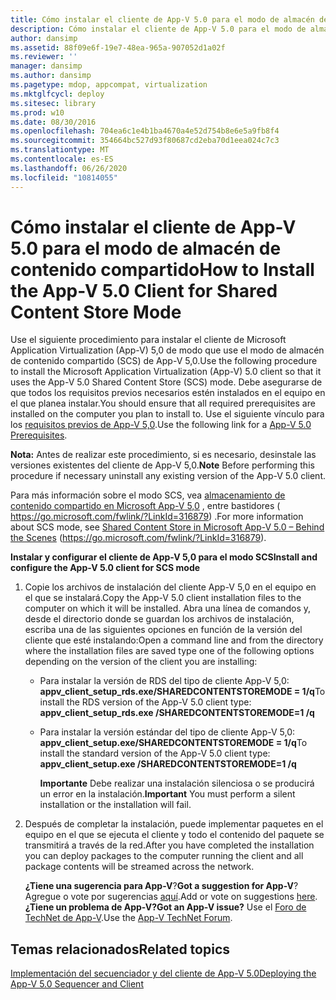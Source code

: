 ```yaml
---
title: Cómo instalar el cliente de App-V 5.0 para el modo de almacén de contenido compartido
description: Cómo instalar el cliente de App-V 5.0 para el modo de almacén de contenido compartido
author: dansimp
ms.assetid: 88f09e6f-19e7-48ea-965a-907052d1a02f
ms.reviewer: ''
manager: dansimp
ms.author: dansimp
ms.pagetype: mdop, appcompat, virtualization
ms.mktglfcycl: deploy
ms.sitesec: library
ms.prod: w10
ms.date: 08/30/2016
ms.openlocfilehash: 704ea6c1e4b1ba4670a4e52d754b8e6e5a9fb8f4
ms.sourcegitcommit: 354664bc527d93f80687cd2eba70d1eea024c7c3
ms.translationtype: MT
ms.contentlocale: es-ES
ms.lasthandoff: 06/26/2020
ms.locfileid: "10814055"
---
```

# <span data-ttu-id="2fac8-103">Cómo instalar el cliente de App-V 5.0 para el modo de almacén de contenido compartido</span><span class="sxs-lookup"><span data-stu-id="2fac8-103">How to Install the App-V 5.0 Client for Shared Content Store Mode</span></span>


<span data-ttu-id="2fac8-104">Use el siguiente procedimiento para instalar el cliente de Microsoft Application Virtualization (App-V) 5,0 de modo que use el modo de almacén de contenido compartido (SCS) de App-V 5,0.</span><span class="sxs-lookup"><span data-stu-id="2fac8-104">Use the following procedure to install the Microsoft Application Virtualization (App-V) 5.0 client so that it uses the App-V 5.0 Shared Content Store (SCS) mode.</span></span> <span data-ttu-id="2fac8-105">Debe asegurarse de que todos los requisitos previos necesarios estén instalados en el equipo en el que planea instalar.</span><span class="sxs-lookup"><span data-stu-id="2fac8-105">You should ensure that all required prerequisites are installed on the computer you plan to install to.</span></span> <span data-ttu-id="2fac8-106">Use el siguiente vínculo para los [requisitos previos de App-V 5,0](app-v-50-prerequisites.md).</span><span class="sxs-lookup"><span data-stu-id="2fac8-106">Use the following link for a [App-V 5.0 Prerequisites](app-v-50-prerequisites.md).</span></span>

<span data-ttu-id="2fac8-107">**Nota:**  Antes de realizar este procedimiento, si es necesario, desinstale las versiones existentes del cliente de App-V 5,0.</span><span class="sxs-lookup"><span data-stu-id="2fac8-107">**Note** Before performing this procedure if necessary uninstall any existing version of the App-V 5.0 client.</span></span>

 

<span data-ttu-id="2fac8-108">Para más información sobre el modo SCS, vea [almacenamiento de contenido compartido en Microsoft App-V 5,0](https://go.microsoft.com/fwlink/?LinkId=316879) , entre bastidores ( https://go.microsoft.com/fwlink/?LinkId=316879) .</span><span class="sxs-lookup"><span data-stu-id="2fac8-108">For more information about SCS mode, see [Shared Content Store in Microsoft App-V 5.0 – Behind the Scenes](https://go.microsoft.com/fwlink/?LinkId=316879) (https://go.microsoft.com/fwlink/?LinkId=316879).</span></span>

**<span data-ttu-id="2fac8-109">Instalar y configurar el cliente de App-V 5,0 para el modo SCS</span><span class="sxs-lookup"><span data-stu-id="2fac8-109">Install and configure the App-V 5.0 client for SCS mode</span></span>**

1.  <span data-ttu-id="2fac8-110">Copie los archivos de instalación del cliente App-V 5,0 en el equipo en el que se instalará.</span><span class="sxs-lookup"><span data-stu-id="2fac8-110">Copy the App-V 5.0 client installation files to the computer on which it will be installed.</span></span> <span data-ttu-id="2fac8-111">Abra una línea de comandos y, desde el directorio donde se guardan los archivos de instalación, escriba una de las siguientes opciones en función de la versión del cliente que esté instalando:</span><span class="sxs-lookup"><span data-stu-id="2fac8-111">Open a command line and from the directory where the installation files are saved type one of the following options depending on the version of the client you are installing:</span></span>

    -   <span data-ttu-id="2fac8-112">Para instalar la versión de RDS del tipo de cliente App-V 5,0: **appv\_client\_setup\_rds.exe/SHAREDCONTENTSTOREMODE = 1/q**</span><span class="sxs-lookup"><span data-stu-id="2fac8-112">To install the RDS version of the App-V 5.0 client type: **appv\_client\_setup\_rds.exe /SHAREDCONTENTSTOREMODE=1 /q**</span></span>

    -   <span data-ttu-id="2fac8-113">Para instalar la versión estándar del tipo de cliente App-V 5,0: **appv\_client\_setup.exe/SHAREDCONTENTSTOREMODE = 1/q**</span><span class="sxs-lookup"><span data-stu-id="2fac8-113">To install the standard version of the App-V 5.0 client type: **appv\_client\_setup.exe /SHAREDCONTENTSTOREMODE=1 /q**</span></span>

        <span data-ttu-id="2fac8-114">**Importante**  Debe realizar una instalación silenciosa o se producirá un error en la instalación.</span><span class="sxs-lookup"><span data-stu-id="2fac8-114">**Important** You must perform a silent installation or the installation will fail.</span></span>

         

2.  <span data-ttu-id="2fac8-115">Después de completar la instalación, puede implementar paquetes en el equipo en el que se ejecuta el cliente y todo el contenido del paquete se transmitirá a través de la red.</span><span class="sxs-lookup"><span data-stu-id="2fac8-115">After you have completed the installation you can deploy packages to the computer running the client and all package contents will be streamed across the network.</span></span>

    <span data-ttu-id="2fac8-116">**¿Tiene una sugerencia para App-V**?</span><span class="sxs-lookup"><span data-stu-id="2fac8-116">**Got a suggestion for App-V**?</span></span> <span data-ttu-id="2fac8-117">Agregue o vote por sugerencias [aquí](http://appv.uservoice.com/forums/280448-microsoft-application-virtualization).</span><span class="sxs-lookup"><span data-stu-id="2fac8-117">Add or vote on suggestions [here](http://appv.uservoice.com/forums/280448-microsoft-application-virtualization).</span></span> **<span data-ttu-id="2fac8-118">¿Tiene un problema de App-V?</span><span class="sxs-lookup"><span data-stu-id="2fac8-118">Got an App-V issue?</span></span>** <span data-ttu-id="2fac8-119">Use el [Foro de TechNet de App-V](https://social.technet.microsoft.com/Forums/home?forum=mdopappv).</span><span class="sxs-lookup"><span data-stu-id="2fac8-119">Use the [App-V TechNet Forum](https://social.technet.microsoft.com/Forums/home?forum=mdopappv).</span></span>

## <span data-ttu-id="2fac8-120">Temas relacionados</span><span class="sxs-lookup"><span data-stu-id="2fac8-120">Related topics</span></span>


[<span data-ttu-id="2fac8-121">Implementación del secuenciador y del cliente de App-V 5.0</span><span class="sxs-lookup"><span data-stu-id="2fac8-121">Deploying the App-V 5.0 Sequencer and Client</span></span>](deploying-the-app-v-50-sequencer-and-client.md)

 

 





